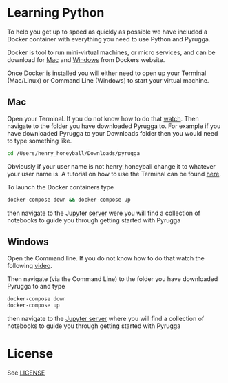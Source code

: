 # Learning Python

To help you get up to speed as quickly as possible we have included a Docker container with everything you need to use Python and Pyrugga.

Docker is tool to run mini-virtual machines, or micro services, and can be download for [Mac](https://hub.docker.com/editions/community/docker-ce-desktop-mac) and [Windows](https://hub.docker.com/editions/community/docker-ce-desktop-windows) from Dockers website.

Once Docker is installed you will either need to open up your Terminal (Mac/Linux) or Command Line (Windows) to start your virtual machine.

## Mac

Open your Terminal. If you do not know how to do that [watch](https://www.youtube.com/watch?v=zw7Nd67_aFw). Then navigate to the folder you have downloaded Pyrugga to. For example if you have downloaded Pyrugga to your Downloads folder then you would need to type something like.

```bash
cd /Users/henry_honeyball/Downloads/pyrugga
```

Obviously if your user name is not henry_honeyball change it to whatever your user name is. A tutorial on how to use the Terminal can be found [here](https://www.youtube.com/watch?v=oxuRxtrO2Ag).

To launch the Docker containers type

```bash
docker-compose down && docker-compose up
```

then navigate to the Jupyter [server](http://127.0.0.1) were you will find a collection of notebooks to guide you through getting started with Pyrugga

## Windows

Open the Command line. If you do not know how to do that watch the following [video](https://www.youtube.com/watch?v=MBBWVgE0ewk).

Then navigate (via the Command Line) to the folder you have downloaded Pyrugga to and type

```bash
docker-compose down
docker-compose up
```

then navigate to the [Jupyter server](http://127.0.0.1) where you will find a collection of notebooks to guide you through getting started with Pyrugga


# License

See [LICENSE](LICENSE)
